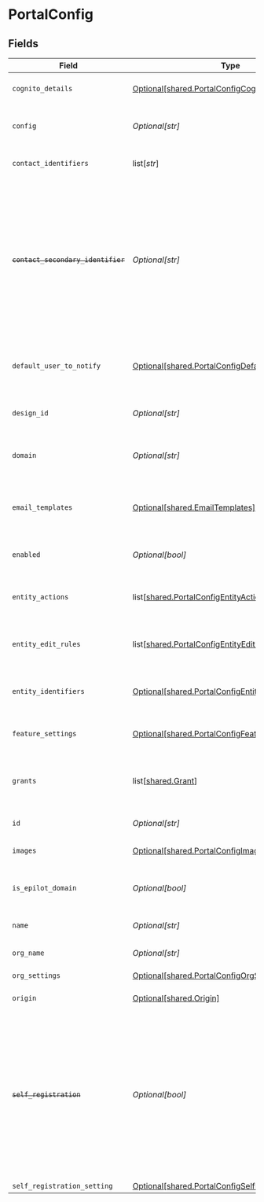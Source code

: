 # PortalConfig


## Fields

| Field                                                                                                                                                                                    | Type                                                                                                                                                                                     | Required                                                                                                                                                                                 | Description                                                                                                                                                                              | Example                                                                                                                                                                                  |
| ---------------------------------------------------------------------------------------------------------------------------------------------------------------------------------------- | ---------------------------------------------------------------------------------------------------------------------------------------------------------------------------------------- | ---------------------------------------------------------------------------------------------------------------------------------------------------------------------------------------- | ---------------------------------------------------------------------------------------------------------------------------------------------------------------------------------------- | ---------------------------------------------------------------------------------------------------------------------------------------------------------------------------------------- |
| `cognito_details`                                                                                                                                                                        | [Optional[shared.PortalConfigCognitoDetails]](undefined/models/shared/portalconfigcognitodetails.md)                                                                                     | :heavy_minus_sign:                                                                                                                                                                       | AWS Cognito Pool details for the portal                                                                                                                                                  |                                                                                                                                                                                          |
| `config`                                                                                                                                                                                 | *Optional[str]*                                                                                                                                                                          | :heavy_minus_sign:                                                                                                                                                                       | Stringified object with configuration details                                                                                                                                            |                                                                                                                                                                                          |
| `contact_identifiers`                                                                                                                                                                    | list[*str*]                                                                                                                                                                              | :heavy_minus_sign:                                                                                                                                                                       | Identifiers to identify a contact.                                                                                                                                                       | email,last_name                                                                                                                                                                          |
| ~~`contact_secondary_identifier`~~                                                                                                                                                       | *Optional[str]*                                                                                                                                                                          | :heavy_minus_sign:                                                                                                                                                                       | : warning: ** DEPRECATED **: This will be removed in a future release, please migrate away from it as soon as possible.<br/><br/>Secondary identifier to identify a contact other than the email | full_name                                                                                                                                                                                |
| `default_user_to_notify`                                                                                                                                                                 | [Optional[shared.PortalConfigDefaultUserToNotify]](undefined/models/shared/portalconfigdefaultusertonotify.md)                                                                           | :heavy_minus_sign:                                                                                                                                                                       | Default 360 user to notify upon an internal notification                                                                                                                                 |                                                                                                                                                                                          |
| `design_id`                                                                                                                                                                              | *Optional[str]*                                                                                                                                                                          | :heavy_check_mark:                                                                                                                                                                       | ID of the design used to build the portal                                                                                                                                                | 9ba94f20-b872-4217-a259-2a90a8ee1a29                                                                                                                                                     |
| `domain`                                                                                                                                                                                 | *Optional[str]*                                                                                                                                                                          | :heavy_minus_sign:                                                                                                                                                                       | The URL on which the portal is accessible                                                                                                                                                | abc.com                                                                                                                                                                                  |
| `email_templates`                                                                                                                                                                        | [Optional[shared.EmailTemplates]](undefined/models/shared/emailtemplates.md)                                                                                                             | :heavy_minus_sign:                                                                                                                                                                       | Email templates used for authentication and internal processes                                                                                                                           |                                                                                                                                                                                          |
| `enabled`                                                                                                                                                                                | *Optional[bool]*                                                                                                                                                                         | :heavy_minus_sign:                                                                                                                                                                       | Enable/Disable the portal access                                                                                                                                                         |                                                                                                                                                                                          |
| `entity_actions`                                                                                                                                                                         | list[[shared.PortalConfigEntityActions](undefined/models/shared/portalconfigentityactions.md)]                                                                                           | :heavy_minus_sign:                                                                                                                                                                       | Journey actions allowed on an entity by a portal user                                                                                                                                    |                                                                                                                                                                                          |
| `entity_edit_rules`                                                                                                                                                                      | list[[shared.PortalConfigEntityEditRules](undefined/models/shared/portalconfigentityeditrules.md)]                                                                                       | :heavy_minus_sign:                                                                                                                                                                       | Rules for editing an entity by a portal user                                                                                                                                             |                                                                                                                                                                                          |
| `entity_identifiers`                                                                                                                                                                     | [Optional[shared.PortalConfigEntityIdentifiers]](undefined/models/shared/portalconfigentityidentifiers.md)                                                                               | :heavy_minus_sign:                                                                                                                                                                       | Identifiers used to identify an entity by a portal user                                                                                                                                  |                                                                                                                                                                                          |
| `feature_settings`                                                                                                                                                                       | [Optional[shared.PortalConfigFeatureSettings]](undefined/models/shared/portalconfigfeaturesettings.md)                                                                                   | :heavy_minus_sign:                                                                                                                                                                       | Feature settings for the portal                                                                                                                                                          |                                                                                                                                                                                          |
| `grants`                                                                                                                                                                                 | list[[shared.Grant](undefined/models/shared/grant.md)]                                                                                                                                   | :heavy_minus_sign:                                                                                                                                                                       | Permissions granted to a portal user while accessing entities                                                                                                                            |                                                                                                                                                                                          |
| `id`                                                                                                                                                                                     | *Optional[str]*                                                                                                                                                                          | :heavy_minus_sign:                                                                                                                                                                       | ID of the organization                                                                                                                                                                   | 12345                                                                                                                                                                                    |
| `images`                                                                                                                                                                                 | [Optional[shared.PortalConfigImages]](undefined/models/shared/portalconfigimages.md)                                                                                                     | :heavy_minus_sign:                                                                                                                                                                       | Teaser & Banner Image web links                                                                                                                                                          |                                                                                                                                                                                          |
| `is_epilot_domain`                                                                                                                                                                       | *Optional[bool]*                                                                                                                                                                         | :heavy_minus_sign:                                                                                                                                                                       | Mark true if the domain is an Epilot domain                                                                                                                                              |                                                                                                                                                                                          |
| `name`                                                                                                                                                                                   | *Optional[str]*                                                                                                                                                                          | :heavy_minus_sign:                                                                                                                                                                       | A short name to identify your portal                                                                                                                                                     | Installer Portal                                                                                                                                                                         |
| `org_name`                                                                                                                                                                               | *Optional[str]*                                                                                                                                                                          | :heavy_minus_sign:                                                                                                                                                                       | Name of the organization                                                                                                                                                                 | ABC Company                                                                                                                                                                              |
| `org_settings`                                                                                                                                                                           | [Optional[shared.PortalConfigOrgSettings]](undefined/models/shared/portalconfigorgsettings.md)                                                                                           | :heavy_minus_sign:                                                                                                                                                                       | Organization settings                                                                                                                                                                    |                                                                                                                                                                                          |
| `origin`                                                                                                                                                                                 | [Optional[shared.Origin]](undefined/models/shared/origin.md)                                                                                                                             | :heavy_minus_sign:                                                                                                                                                                       | Origin of the portal                                                                                                                                                                     |                                                                                                                                                                                          |
| ~~`self_registration`~~                                                                                                                                                                  | *Optional[bool]*                                                                                                                                                                         | :heavy_minus_sign:                                                                                                                                                                       | : warning: ** DEPRECATED **: This will be removed in a future release, please migrate away from it as soon as possible.<br/><br/>Allow portal user self-registration without a mapped contact | false                                                                                                                                                                                    |
| `self_registration_setting`                                                                                                                                                              | [Optional[shared.PortalConfigSelfRegistrationSetting]](undefined/models/shared/portalconfigselfregistrationsetting.md)                                                                   | :heavy_minus_sign:                                                                                                                                                                       | N/A                                                                                                                                                                                      |                                                                                                                                                                                          |